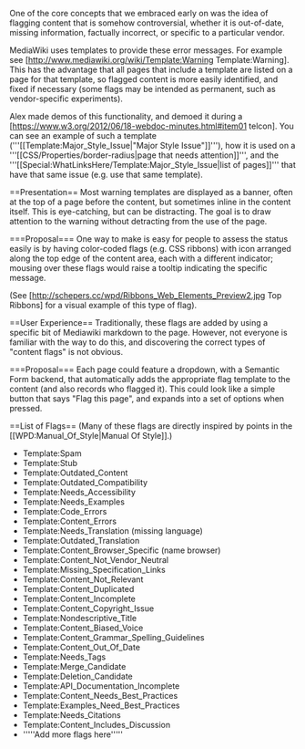 One of the core concepts that we embraced early on was the idea of flagging content that is somehow controversial, whether it is out-of-date, missing information, factually incorrect, or specific to a particular vendor.

MediaWiki uses templates to provide these error messages.  For example see [http://www.mediawiki.org/wiki/Template:Warning Template:Warning]. This has the advantage that all pages that include a template are listed on a page for that template, so flagged content is more easily identified, and fixed if necessary (some flags may be intended as permanent, such as vendor-specific experiments).

Alex made demos of this functionality, and demoed it during a [https://www.w3.org/2012/06/18-webdoc-minutes.html#item01 telcon]. You can see an example of such a template ('''[[Template:Major_Style_Issue|"Major Style Issue"]]'''), how it is used on a '''[[CSS/Properties/border-radius|page that needs attention]]''', and the '''[[Special:WhatLinksHere/Template:Major_Style_Issue|list of pages]]''' that have that same issue (e.g. use that same template).

==Presentation==
Most warning templates are displayed as a banner, often at the top of a page before the content, but sometimes inline in the content itself. This is eye-catching, but can be distracting.  The goal is to draw attention to the warning without detracting from the use of the page.

===Proposal===
One way to make is easy for people to assess the status easily is by having color-coded flags (e.g. CSS ribbons) with icon arranged along the top edge of the content area, each with a different indicator; mousing over these flags would raise a tooltip indicating the specific message.

(See [http://schepers.cc/wpd/Ribbons_Web_Elements_Preview2.jpg Top Ribbons] for a visual example of this type of flag).

==User Experience==
Traditionally, these flags are added by using a specific bit of Mediawiki markdown to the page.  However, not everyone is familiar with the way to do this, and discovering the correct types of "content flags" is not obvious.

===Proposal===
Each page could feature a dropdown, with a Semantic Form backend, that automatically adds the appropriate flag template to the content (and also records who flagged it). This could look like a simple button that says "Flag this page", and expands into a set of options when pressed.

==List of Flags==
(Many of these flags are directly inspired by points in the [[WPD:Manual_Of_Style|Manual Of Style]].)

* Template:Spam
* Template:Stub
* Template:Outdated_Content
* Template:Outdated_Compatibility
* Template:Needs_Accessibility
* Template:Needs_Examples
* Template:Code_Errors
* Template:Content_Errors
* Template:Needs_Translation (missing language)
* Template:Outdated_Translation
* Template:Content_Browser_Specific (name browser)
* Template:Content_Not_Vendor_Neutral
* Template:Missing_Specification_Links
* Template:Content_Not_Relevant
* Template:Content_Duplicated
* Template:Content_Incomplete
* Template:Content_Copyright_Issue
* Template:Nondescriptive_Title
* Template:Content_Biased_Voice
* Template:Content_Grammar_Spelling_Guidelines
* Template:Content_Out_Of_Date
* Template:Needs_Tags
* Template:Merge_Candidate
* Template:Deletion_Candidate
* Template:API_Documentation_Incomplete
* Template:Content_Needs_Best_Practices
* Template:Examples_Need_Best_Practices
* Template:Needs_Citations
* Template:Content_Includes_Discussion
* '''''Add more flags here'''''